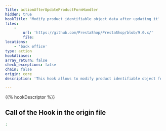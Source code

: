 ```yaml
---
Title: actionAfterUpdateProductFormHandler
hidden: true
hookTitle: 'Modify product identifiable object data after updating it'
files:
    -
        url: 'https://github.com/PrestaShop/PrestaShop/blob/9.0.x/'
        file: 
locations:
    - 'back office'
type: action
hookAliases: 
array_return: false
check_exceptions: false
chain: false
origin: core
description: 'This hook allows to modify product identifiable object form data after it was updated'

---
```


{{% hookDescriptor %}}

## Call of the Hook in the origin file

```php
;
```
